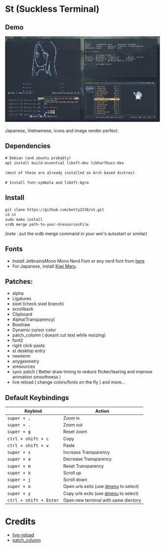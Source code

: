 # St (Suckless Terminal)

## Demo

<img src="https://raw.githubusercontent.com/betty2310/file/main/st/st.png"> <br><br>
Japanese, Vietnamese, icons and image render perfect. 
## Dependencies

```
# Debian (and ubuntu probably)
apt install build-essential libxft-dev libharfbuzz-dev

(most of these are already installed on Arch based distros)

# Install font-symbola and libXft-bgra
```

## Install

```
git clone https://github.com/betty2310/st.git
cd st
sudo make install
xrdb merge path-to-your-XresourcesFile
```

(note : put the xrdb merge command in your wm's autostart or similar)

## Fonts

- Install JetbrainsMono Mono Nerd Font or any nerd font from [here](https://www.nerdfonts.com/font-downloads)
- For Japanese, install [Kiwi Maru](https://fonts.google.com/specimen/Kiwi%20Maru#standard-styles).

## Patches:

- alpha
- Ligatures
- sixel (check sixel branch)
- scrollback
- Clipboard
- Alpha(Transparency)
- Boxdraw
- Dynamic cursor color
- patch_column ( doesnt cut text while resizing)
- font2
- right click paste
- st desktop entry
- newterm
- anygeometry
- xresources
- sync patch ( Better draw timing to reduce flicker/tearing and improve animation smoothness )
- live reload ( change colors/fonts on the fly )
  and more...
  <br>

## Default Keybindings<br>

| Keybind                         | Action                                                       |
| ------------------------------- | ------------------------------------------------------------ |
| <kbd>super + ,</kbd>            | Zoom in                                                      |
| <kbd>super + .</kbd>            | Zoom out                                                     |
| <kbd>super + g</kbd>            | Reset zoom                                                   |
| <kbd>ctrl + shift + c</kbd>     | Copy                                                         |
| <kbd>ctrl + shift + v</kbd>     | Paste                                                        |
| <kbd>super + s</kbd>            | Increase Transparency                                        |
| <kbd>super + a</kbd>            | Decrease Transparency                                        |
| <kbd>super + m</kbd>            | Reset Transparency                                           |
| <kbd>super + k</kbd>            | Scroll up                                                    |
| <kbd>super + j</kbd>            | Scroll down                                                  |
| <kbd>super + o</kbd>            | Open urls exits (use [dmenu](https://tools.suckless.org/dmenu/) to select) |
| <kbd>super + y</kbd>            | Copy urls exits (use [dmenu](https://tools.suckless.org/dmenu/) to select) |
| <kbd>ctrl + shift + Enter</kbd> | Open new terminal with same diectory                         |


# Credits

- [live-reload](https://github.com/nimaipatel/st)
- [patch_column](https://github.com/nimaipatel/st/blob/all/patches/7672445bab01cb4e861651dc540566ac22e25812.diff)
